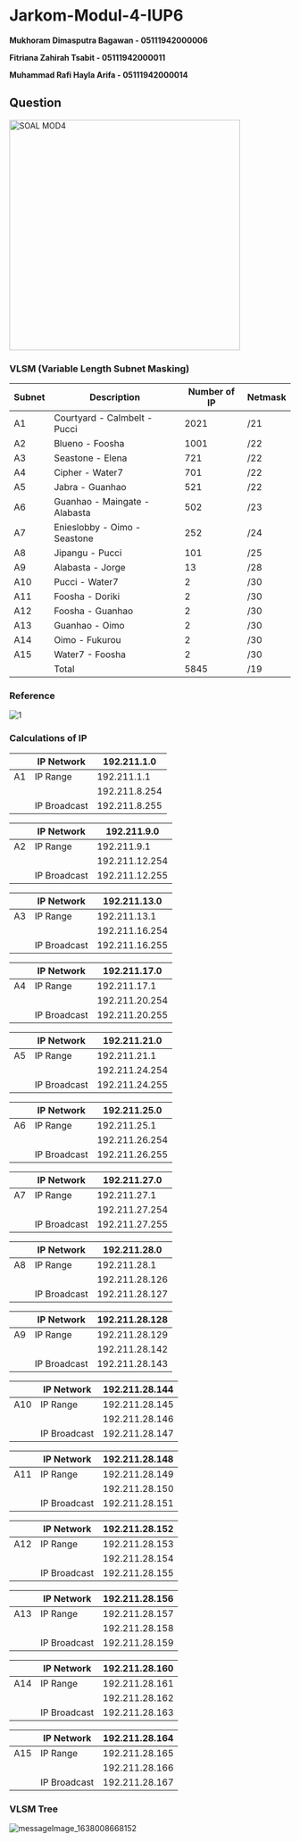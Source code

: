 # Jarkom-Modul-4-IUP6

**Mukhoram Dimasputra Bagawan - 05111942000006**

**Fitriana Zahirah Tsabit - 05111942000011**

**Muhammad Rafi Hayla Arifa - 05111942000014**

## Question
<img width="413" alt="SOAL MOD4" src="https://user-images.githubusercontent.com/74299958/143679169-f9e5738b-9ef9-4720-a3e4-928140c65a1c.png">


 ### VLSM (Variable Length Subnet Masking)
| Subnet | Description | Number of IP  | Netmask |
| ------------- | ------------- | ------------- | ------------- |
| A1  | Courtyard - Calmbelt - Pucci   | 2021  | /21  |
| A2  | Blueno - Foosha                | 1001  | /22  |
| A3  | Seastone - Elena               | 721  | /22  |
| A4  | Cipher - Water7                | 701  | /22  |
| A5  | Jabra - Guanhao                | 521  | /22  |
| A6  | Guanhao - Maingate - Alabasta  | 502  | /23  |
| A7  | Enieslobby - Oimo - Seastone   | 252  | /24  |
| A8  | Jipangu - Pucci                | 101  | /25  |
| A9  | Alabasta - Jorge               | 13  | /28  |
| A10 | Pucci - Water7                 | 2  | /30  |
| A11 | Foosha - Doriki                | 2  | /30  |
| A12 | Foosha - Guanhao               | 2  | /30  |
| A13 | Guanhao - Oimo                 | 2  | /30  |
| A14 | Oimo - Fukurou                 | 2  | /30  |
| A15 | Water7 - Foosha                | 2  | /30  |
|  | Total               | 5845  | /19  |

### Reference
![1](https://user-images.githubusercontent.com/74056954/143680396-6cb8de2e-0119-4be9-80e2-ec1697f7b1fa.png)

### Calculations of IP <br>
|  | IP Network | 192.211.1.0 |
| ------------- | ------------- | ------------- |
| A1 | IP Range | 192.211.1.1 |
|  |  | 192.211.8.254 |
|  | IP Broadcast  | 192.211.8.255 |

|  | IP Network | 192.211.9.0 |
| ------------- | ------------- | ------------- |
| A2 | IP Range | 192.211.9.1 |
|  |  | 192.211.12.254 |
|  | IP Broadcast  | 192.211.12.255 |

|  | IP Network | 192.211.13.0 |
| ------------- | ------------- | ------------- |
| A3 | IP Range | 192.211.13.1 |
|  |  | 192.211.16.254 |
|  | IP Broadcast  | 192.211.16.255 |

|  | IP Network | 192.211.17.0 |
| ------------- | ------------- | ------------- |
| A4 | IP Range | 192.211.17.1 |
|  |  | 192.211.20.254 |
|  | IP Broadcast  | 192.211.20.255 |

|  | IP Network | 192.211.21.0 |
| ------------- | ------------- | ------------- |
| A5 | IP Range | 192.211.21.1 |
|  |  | 192.211.24.254 |
|  | IP Broadcast  | 192.211.24.255 |

|  | IP Network | 192.211.25.0|
| ------------- | ------------- | ------------- |
| A6 | IP Range | 192.211.25.1 |
|  |  | 192.211.26.254 |
|  | IP Broadcast  | 192.211.26.255 |

|  | IP Network | 192.211.27.0 |
| ------------- | ------------- | ------------- |
| A7 | IP Range | 192.211.27.1 |
|  |  | 192.211.27.254 |
|  | IP Broadcast  | 192.211.27.255 |

|  | IP Network | 192.211.28.0 |
| ------------- | ------------- | ------------- |
| A8 | IP Range | 192.211.28.1 |
|  |  | 192.211.28.126 |
|  | IP Broadcast  | 192.211.28.127 |

|  | IP Network | 192.211.28.128|
| ------------- | ------------- | ------------- |
| A9 | IP Range | 192.211.28.129 |
|  |  | 192.211.28.142 |
|  | IP Broadcast  | 192.211.28.143 |

|  | IP Network | 192.211.28.144 |
| ------------- | ------------- | ------------- |
| A10 | IP Range | 192.211.28.145 |
|  |  | 192.211.28.146 |
|  | IP Broadcast  | 192.211.28.147 |

|  | IP Network | 192.211.28.148 |
| ------------- | ------------- | ------------- |
| A11 | IP Range | 192.211.28.149 |
|  |  | 192.211.28.150 |
|  | IP Broadcast  | 192.211.28.151 |

|  | IP Network | 192.211.28.152 |
| ------------- | ------------- | ------------- |
| A12 | IP Range | 192.211.28.153 |
|  |  | 192.211.28.154 |
|  | IP Broadcast  | 192.211.28.155 |

|  | IP Network | 192.211.28.156 |
| ------------- | ------------- | ------------- |
| A13 | IP Range | 192.211.28.157 |
|  |  | 192.211.28.158 |
|  | IP Broadcast  | 192.211.28.159 |

|  | IP Network | 192.211.28.160 |
| ------------- | ------------- | ------------- |
| A14 | IP Range | 192.211.28.161 |
|  |  | 192.211.28.162 |
|  | IP Broadcast  | 192.211.28.163 |

|  | IP Network | 192.211.28.164 |
| ------------- | ------------- | ------------- |
| A15 | IP Range | 192.211.28.165 |
|  |  | 192.211.28.166 |
|  | IP Broadcast  | 192.211.28.167 |


### VLSM Tree <br>
![messageImage_1638008668152](https://user-images.githubusercontent.com/74299958/143680064-741fe85f-7fee-4412-8609-31b6501bfda2.jpg) <br>

